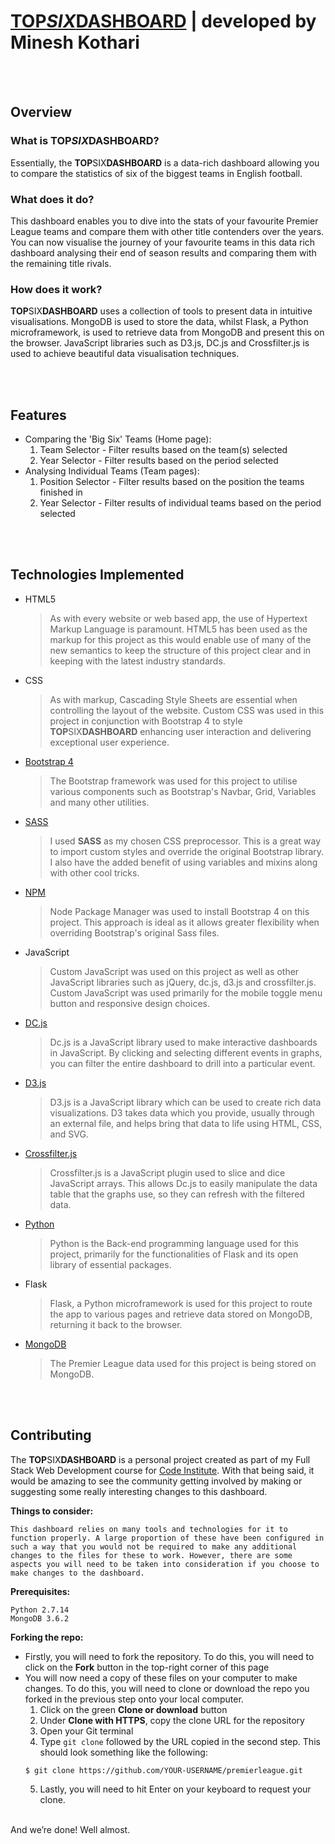 # [TOP*SIX*DASHBOARD](https://top-six-dashboard.herokuapp.com/) | developed by Minesh Kothari

<br />
<br />

## Overview

### What is TOP*SIX*DASHBOARD?

Essentially, the **TOP**SIX**DASHBOARD** is a data-rich dashboard allowing you to compare the statistics of six of the biggest teams in English football.

### What does it do?

This dashboard enables you to dive into the stats of your favourite Premier League teams and compare them with other title contenders over the years. You can now visualise the journey of your favourite teams in this data rich dashboard analysing their end of season results and comparing them with the remaining title rivals.

### How does it work?

**TOP**SIX**DASHBOARD** uses a collection of tools to present data in intuitive visualisations. MongoDB is used to store the data, whilst Flask, a Python microframework, is used to retrieve data from MongoDB and present this on the browser. JavaScript libraries such as D3.js, DC.js and Crossfilter.js is used to achieve beautiful data visualisation techniques.

<br />
<br />

## Features

- Comparing the 'Big Six' Teams (Home page):
	1. Team Selector - Filter results based on the team(s) selected
	2. Year Selector - Filter results based on the period selected
- Analysing Individual Teams (Team pages):
	1. Position Selector - Filter results based on the position the teams finished in
	2. Year Selector - Filter results of individual teams based on the period selected

<br />
<br />

## Technologies Implemented

- HTML5
	> As with every website or web based app, the use of Hypertext Markup Language is paramount. HTML5 has been used as the markup for this project as this would enable use of many of the new semantics to keep the structure of this project clear and in keeping with the latest industry standards.
- CSS
	> As with markup, Cascading Style Sheets are essential when controlling the layout of the website. Custom CSS was used in this project in conjunction with Bootstrap 4 to style **TOP**SIX**DASHBOARD** enhancing user interaction and delivering exceptional user experience.
- [Bootstrap 4](https://getbootstrap.com/docs/4.0/getting-started/introduction)
	> The Bootstrap framework was used for this project to utilise various components such as Bootstrap's Navbar, Grid, Variables and many other utilities.
- [SASS](https://sass-lang.com)
    > I used **SASS** as my chosen CSS preprocessor. This is a great way to import custom styles and override the original Bootstrap library. I also have the added benefit of using variables and mixins along with other cool tricks. 
- [NPM](https://www.npmjs.com/)
	> Node Package Manager was used to install Bootstrap 4 on this project. This approach is ideal as it allows greater flexibility when overriding Bootstrap's original Sass files.
- JavaScript
	> Custom JavaScript was used on this project as well as other JavaScript libraries such as jQuery, dc.js, d3.js and crossfilter.js. Custom JavaScript was used primarily for the mobile toggle menu button and responsive design choices.
- [DC.js](https://dc-js.github.io/dc.js/)
	> Dc.js is a JavaScript library used to make interactive dashboards in JavaScript. By clicking and selecting different events in graphs, you can filter the entire dashboard to drill into a particular event.
- [D3.js](https://d3js.org/)
	> D3.js is a JavaScript library which can be used to create rich data visualizations. D3 takes data which you provide, usually through an external file, and helps bring that data to life using HTML, CSS, and SVG.
- [Crossfilter.js](http://square.github.io/crossfilter/)
	> Crossfilter.js is a JavaScript plugin used to slice and dice JavaScript arrays. This allows Dc.js to easily manipulate the data table that the graphs use, so they can refresh with the filtered data.
- [Python](https://www.python.org/)
	> Python is the Back-end programming language used for this project, primarily for the functionalities of Flask and its open library of essential packages. 
- Flask
	> Flask, a Python microframework is used for this project to route the app to various pages and retrieve data stored on MongoDB, returning it back to the browser.
- [MongoDB](https://www.mongodb.com/)
	> The Premier League data used for this project is being stored on MongoDB.

<br />
<br />

## Contributing

The **TOP**SIX**DASHBOARD** is a personal project created as part of my Full Stack Web Development course for [Code Institute](https://www.codeinstitute.net/). With that being said, it would be amazing to see the community getting involved by making or suggesting some really interesting changes to this dashboard.


**Things to consider:**
```
This dashboard relies on many tools and technologies for it to function properly. A large proportion of these have been configured in such a way that you would not be required to make any additional changes to the files for these to work. However, there are some aspects you will need to be taken into consideration if you choose to make changes to the dashboard.
```

**Prerequisites:**
```
Python 2.7.14
MongoDB 3.6.2
```

**Forking the repo:**

- Firstly, you will need to fork the repository. To do this, you will need to click on the **Fork** button in the top-right corner of this page
- You will now need a copy of these files on your computer to make changes. To do this, you will need to clone or download the repo you forked in the previous step onto your local computer.
	1. Click on the green **Clone or download** button
	2. Under **Clone with HTTPS**, copy the clone URL for the repository
	3. Open your Git terminal
	4. Type ```git clone``` followed by the URL copied in the second step. This should look something like the following:
	```console
	$ git clone https://github.com/YOUR-USERNAME/premierleague.git
	```
	5. Lastly, you will need to hit Enter on your keyboard to request your clone.
<br />
And we’re done! Well almost.

